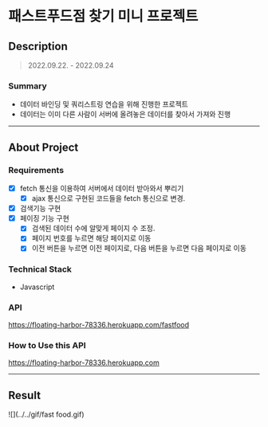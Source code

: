 # 패스트푸드점 찾기 미니 프로젝트

## Description
> 2022.09.22. - 2022.09.24

### Summary
* 데이터 바인딩 및 쿼리스트링 연습을 위해 진행한 프로젝트
* 데이터는 이미 다른 사람이 서버에 올려놓은 데이터를 찾아서 가져와 진행

---

## About Project
### Requirements
- [X] fetch 통신을 이용하여 서버에서 데이터 받아와서 뿌리기
  - [X] ajax 통신으로 구현된 코드들을 fetch 통신으로 변경.
- [X] 검색기능 구현
- [X] 페이징 기능 구현
  - [X] 검색된 데이터 수에 알맞게 페이지 수 조정.
  - [X] 페이지 번호를 누르면 해당 페이지로 이동 
  - [X] 이전 버튼을 누르면 이전 페이지로, 다음 버튼을 누르면 다음 페이지로 이동

### Technical Stack
* Javascript

### API
https://floating-harbor-78336.herokuapp.com/fastfood

### How to Use this API
https://floating-harbor-78336.herokuapp.com

---

## Result
![](../../gif/fast food.gif)

